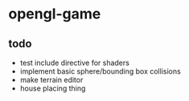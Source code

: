 # opengl-game

## todo
- test include directive for shaders
- implement basic sphere/bounding box collisions
- make terrain editor
- house placing thing
